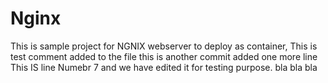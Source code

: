 # Nginx

This is sample project for NGNIX webserver to deploy as container,
This is test comment added to the file
this is another commit
added one more line
This IS line Numebr 7 and we have edited it for testing purpose.
bla bla bla
